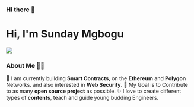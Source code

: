 ### Hi there 👋

# Hi, I'm Sunday Mgbogu 
<img src="https://avatars.githubusercontent.com/u/32062279?v=4">

### About Me :man_technologist:
🌱 I am currently building **Smart Contracts**, on the **Ethereum** and **Polygon** Networks. and also interested in **Web Security**.
🎯 My Goal is to Contribute to as many **open source project** as possible.
✨ I love to create different types of **contents**, teach and guide young budding Engineers.


